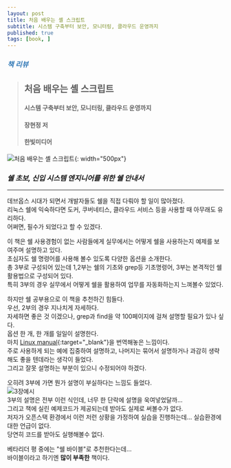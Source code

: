 ```yaml
---
layout: post
title: 처음 배우는 셸 스크립트
subtitle: 시스템 구축부터 보안, 모니터링, 클라우드 운영까지
published: true
tags: [book, ]
---
```


### <span style="color:#337ab7;">***책 리뷰***</span>
>## **처음 배우는 셸 스크립트**
>#### 시스템 구축부터 보안, 모니터링, 클라우드 운영까지
>#### 장현정 저
>#### 한빛미디어  

![처음 배우는 셸 스크립트](../img/2021-03-12-처음%20배우는%20셸%20스크립트/cover.jpg){: width="500px"}
### ***쉘 초보, 신입 시스템 엔지니어를 위한 쉘 안내서***

---
  
  
데브옵스 시대가 되면서 개발자들도 쉘을 직접 다뤄야 할 일이 많아졌다.  
리눅스 쉘에 익숙하다면 도커, 쿠버네티스, 클라우드 서비스 등을 사용할 때 아무래도 유리하다.  
어쩌면, 필수가 되었다고 할 수 있겠다.  

이 책은 쉘 사용경험이 없는 사람들에게 실무에서는 어떻게 쉘을 사용하는지 예제를 보여주며 설명하고 있다.  
초심자도 쉘 명령어를 사용해 볼수 있도록 다양한 옵션을 소개한다.  
총 3부로 구성되어 있는데 1,2부는 쉘의 기초와 grep등 기초명령어, 3부는 본격적인 쉘 활용법으로 구성되어 있다.  
특히 3부의 경우 실무에서 어떻게 쉘을 활용하여 업무를 자동화하는지 느껴볼수 있었다.  

하지만 쉘 공부용으로 이 책을 추천하긴 힘들다.  
우선, 2부의 경우 지나치게 자세하다.  
자세하면 좋은 것 이겠으나, grep과 find을 약 100페이지에 걸쳐 설명할 필요가 있나 싶다.  
옵션 한 개, 한 개를 일일이 설명한다.  
마치 [Linux manual](https://man7.org/linux/man-pages/man1/grep.1p.html){:target="_blank"}을 번역해놓은 느낌이다.    
주로 사용하게 되는 예에 집중하여 설명하고, 나머지는 묶어서 설명하거나 과감히 생략해도 좋을 텐데라는 생각이 들었다.  
그리고 잘못 설명하는 부분이 있으니 수정되어야 하겠다.  

오히려 3부에 가면 뭔가 설명이 부실하다는 느낌도 들었다.  
![3장예시](../img/2021-03-12-처음%20배우는%20셸%20스크립트/1.jpg)  
3부의 설명은 전부 이런 식인데, 너무 한 단락에 설명을 욱여넣었달까...  
그리고 책에 실린 예제코드가 제공되는데 받아도 실제로 써볼수가 없다.  
저자가 오픈스택 환경에서 이런 저런 상황을 가정하여 실습을 진행하는데... 실습환경에 대한 언급이 없다.  
당연히 코드를 받아도 실행해볼수 없다.  

베타리더 평 중에는 "쉘 바이블"로 추천한다는데...  
바이블이라고 하기엔 **많이 부족한** 책이다.
